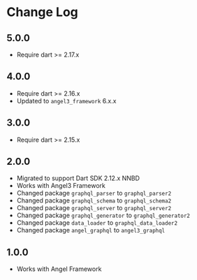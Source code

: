 # Change Log

## 5.0.0

* Require dart >= 2.17.x
  
## 4.0.0

* Require dart >= 2.16.x
* Updated to `angel3_framework` 6.x.x

## 3.0.0

* Require dart >= 2.15.x

## 2.0.0

* Migrated to support Dart SDK 2.12.x NNBD
* Works with Angel3 Framework
* Changed package `graphql_parser` to `graphql_parser2`
* Changed package `graphql_schema` to `graphql_schema2`
* Changed package `graphql_server` to `graphql_server2`
* Changed package `graphql_generator` to `graphql_generator2`
* Changed package `data_loader` to `graphql_data_loader2`
* Changed package `angel_graphql` to `angel3_graphql`

## 1.0.0

* Works with Angel Framework

